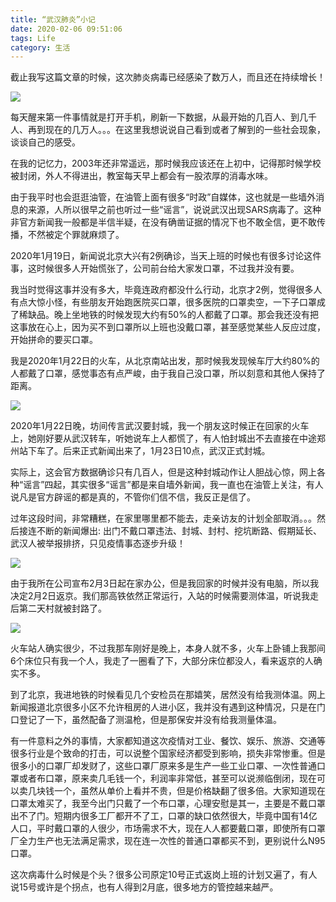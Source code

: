 ```yaml
---
title: “武汉肺炎”小记
date: 2020-02-06 09:51:06
tags: Life
category: 生活
---
```

截止我写这篇文章的时候，这次肺炎病毒已经感染了数万人，而且还在持续增长！

<img src="/images/2020-02-06.jpg" /> 

每天醒来第一件事情就是打开手机，刷新一下数据，从最开始的几百人、到几千人、再到现在的几万人。。。在这里我想说说自己看到或者了解到的一些社会现象，谈谈自己的感受。

在我的记忆力，2003年还非常遥远，那时候我应该还在上初中，记得那时候学校被封闭，外人不得进出，教室每天早上都会有一股浓厚的消毒水味。

<!--more-->

由于我平时也会逛逛油管，在油管上面有很多“时政”自媒体，这也就是一些墙外消息的来源，人所以很早之前也听过一些“谣言”，说说武汉出现SARS病毒了。这种非官方新闻我一般都是半信半疑，在没有确凿证据的情况下也不敢全信，更不敢传播，不然被定个罪就麻烦了。

2020年1月19日，新闻说北京大兴有2例确诊，当天上班的时候也有很多讨论这件事，这时候很多人开始慌张了，公司前台给大家发口罩，不过我并没有要。

我当时觉得这事并没有多大，毕竟连政府都没什么行动，北京才2例，觉得很多人有点大惊小怪，有些朋友开始跑医院买口罩，很多医院的口罩卖空，一下子口罩成了稀缺品。晚上坐地铁的时候发现大约有50%的人都戴了口罩。那会我还没有把这事放在心上，因为买不到口罩所以上班也没戴口罩，甚至感觉某些人反应过度，开始拼命的要买口罩。

我是2020年1月22日的火车，从北京南站出发，那时候我发现候车厅大约80%的人都戴了口罩，感觉事态有点严峻，由于我自己没口罩，所以刻意和其他人保持了距离。

<img src="/images/2020-01-22.jpeg" /> 

2020年1月22日晚，坊间传言武汉要封城，我一个朋友这时候正在回家的火车上，她刚好要从武汉转车，听她说车上人都慌了，有人怕封城出不去直接在中途郑州站下车了。后来正式新闻出来了，1月23日10点，武汉正式封城。

实际上，这会官方数据确诊只有几百人，但是这种封城动作让人胆战心惊，网上各种“谣言”四起，其实很多“谣言”都是来自墙外新闻，我一直也在油管上关注，有人说凡是官方辟谣的都是真的，不管你们信不信，我反正是信了。

过年这段时间，非常糟糕，在家里哪里都不能去，走亲访友的计划全部取消。。。然后接连不断的新闻爆出: 出门不戴口罩违法、封城、封村、挖坑断路、假期延长、武汉人被举报排挤，只见疫情事态逐步升级！

<img src="/images/2020-01-27.jpeg" />

由于我所在公司宣布2月3日起在家办公，但是我回家的时候并没有电脑，所以我决定2月2日返京。我们那高铁依然正常运行，入站的时候需要测体温，听说我走后第二天村就被封路了。

<img src="/images/2020-02-02.jpeg" />

火车站人确实很少，不过我那车刚好是晚上，本身人就不多，火车上卧铺上我那间6个床位只有我一个人，我走了一圈看了下，大部分床位都没人，看来返京的人确实不多。

到了北京，我进地铁的时候看见几个安检员在那嬉笑，居然没有给我测体温。网上新闻报道北京很多小区不允许租房的人进小区，我并没有遇到这种情况，只是在门口登记了一下，虽然配备了测温枪，但是那保安并没有给我测量体温。

有一件意料之外的事情，大家都知道这次疫情对工业、餐饮、娱乐、旅游、交通等很多行业是个致命的打击，可以说整个国家经济都受到影响，损失非常惨重。但是很多小的口罩厂却发财了，这些口罩厂原来多是生产一些工业口罩、一次性普通口罩或者布口罩，原来卖几毛钱一个，利润率非常低，甚至可以说濒临倒闭，现在可以卖几块钱一个，虽然从单价上看并不贵，但是价格缺翻了很多倍。大家知道现在口罩太难买了，我至今出门只戴了一个布口罩，心理安慰是其一，主要是不戴口罩出不了门。短期内很多工厂都开不了工，口罩的缺口依然很大，毕竟中国有14亿人口，平时戴口罩的人很少，市场需求不大，现在人人都要戴口罩，即使所有口罩厂全力生产也无法满足需求，现在连一次性的普通口罩都买不到，更别说什么N95口罩。

这次病毒什么时候是个头？很多公司原定10号正式返岗上班的计划又遍了，有人说15号或许是个拐点，也有人得到2月底，很多地方的管控越来越严。
